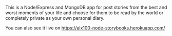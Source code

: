 This is a Node/Express and MongoDB app for post stories from the best and worst moments of your life and choose for them to be read by the world or completely private as your own personal diary.

You can also see it live on https://alx100-node-storybooks.herokuapp.com/